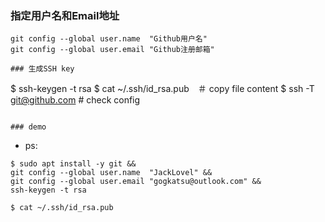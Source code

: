 ### 指定用户名和Email地址
````
git config --global user.name  "Github用户名"
git config --global user.email "Github注册邮箱"
````

```
### 生成SSH key
```
$ ssh-keygen -t rsa
$ cat ~/.ssh/id_rsa.pub　＃ copy file content 
$ ssh -T git@github.com  # check config 
```

### demo 
```
- ps: 
```
$ sudo apt install -y git && 
git config --global user.name  "JackLovel" &&
git config --global user.email "gogkatsu@outlook.com" && 
ssh-keygen -t rsa 

$ cat ~/.ssh/id_rsa.pub  
```

